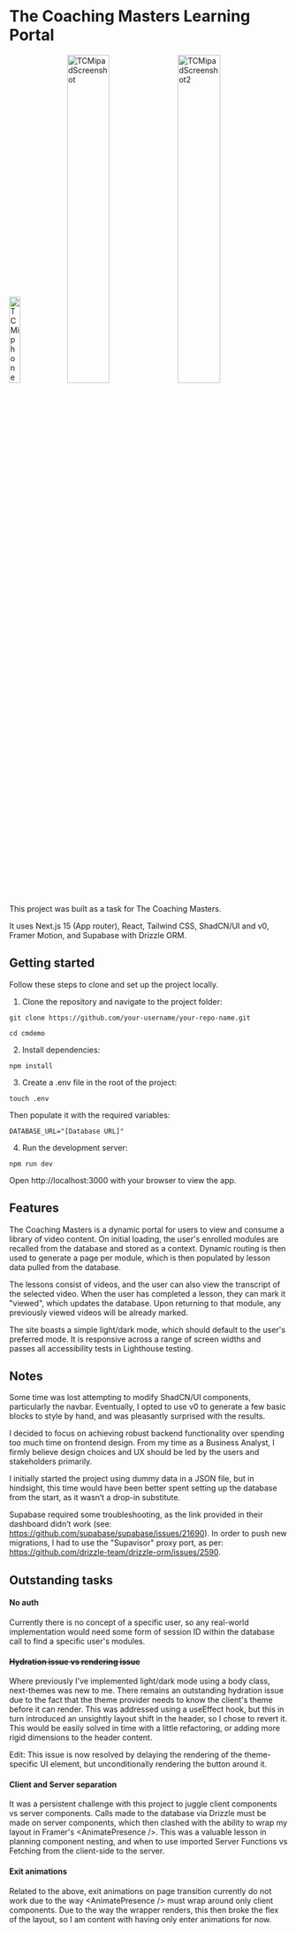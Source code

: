 # The Coaching Masters Learning Portal

<img src="https://github.com/user-attachments/assets/68c05d35-3bdf-4237-af3c-fe98b3577239" alt="TCMiphoneScreenshot" width="20%">
<img src="https://github.com/user-attachments/assets/d6eeaae7-ef1c-4595-9ce9-eefbf9f39034" alt="TCMipadScreenshot" width="39%">
<img src="https://github.com/user-attachments/assets/e5977074-8404-440c-8f36-6251bc84e4c8" alt="TCMipadScreenshot2" width="39%">

This project was built as a task for The Coaching Masters.

It uses Next.js 15 (App router), React, Tailwind CSS, ShadCN/UI and v0, Framer Motion, and Supabase with Drizzle ORM.

## Getting started
Follow these steps to clone and set up the project locally.

1. Clone the repository and navigate to the project folder:
```
git clone https://github.com/your-username/your-repo-name.git
```

```
cd cmdemo
```

2. Install dependencies:
```
npm install
```

3. Create a .env file in the root of the project: 
```
touch .env
```
Then populate it with the required variables:
```
DATABASE_URL="[Database URL]"
```

4. Run the development server:
```
npm run dev
```
Open http://localhost:3000 with your browser to view the app.

## Features
The Coaching Masters is a dynamic portal for users to view and consume a library of video content. On initial loading, the user's enrolled modules are recalled from the database and stored as a context. Dynamic routing is then used to generate a page per module, which is then populated by lesson data pulled from the database.

The lessons consist of videos, and the user can also view the transcript of the selected video. When the user has completed a lesson, they can mark it "viewed", which updates the database. Upon returning to that module, any previously viewed videos will be already marked.

The site boasts a simple light/dark mode, which should default to the user's preferred mode. It is responsive across a range of screen widths and passes all accessibility tests in Lighthouse testing.

## Notes
Some time was lost attempting to modify ShadCN/UI components, particularly the navbar. Eventually, I opted to use v0 to generate a few basic blocks to style by hand, and was pleasantly surprised with the results.

I decided to focus on achieving robust backend functionality over spending too much time on frontend design. From my time as a Business Analyst, I firmly believe design choices and UX should be led by the users and stakeholders primarily.

I initially started the project using dummy data in a JSON file, but in hindsight, this time would have been better spent setting up the database from the start, as it wasn’t a drop-in substitute.

Supabase required some troubleshooting, as the link provided in their dashboard didn’t work (see: https://github.com/supabase/supabase/issues/21690). In order to push new migrations, I had to use the "Supavisor" proxy port, as per: https://github.com/drizzle-team/drizzle-orm/issues/2590.

## Outstanding tasks
#### No auth
Currently there is no concept of a specific user, so any real-world implementation would need some form of session ID within the database call to find a specific user's modules.

#### ~~Hydration issue vs rendering issue~~
Where previously I've implemented light/dark mode using a body class, next-themes was new to me. There remains an outstanding hydration issue due to the fact that the theme provider needs to know the client's theme before it can render. This was addressed using a useEffect hook, but this in turn introduced an unsightly layout shift in the header, so I chose to revert it. This would be easily solved in time with a little refactoring, or adding more rigid dimensions to the header content.

Edit: This issue is now resolved by delaying the rendering of the theme-specific UI element, but unconditionally rendering the button around it.

#### Client and Server separation
It was a persistent challenge with this project to juggle client components vs server components. Calls made to the database via Drizzle must be made on server components, which then clashed with the ability to wrap my layout in Framer's \<AnimatePresence />. This was a valuable lesson in planning component nesting, and when to use imported Server Functions vs Fetching from the client-side to the server.

#### Exit animations
Related to the above, exit animations on page transition currently do not work due to the way \<AnimatePresence /> must wrap around only client components. Due to the way the wrapper renders, this then broke the flex of the layout, so I am content with having only enter animations for now.
